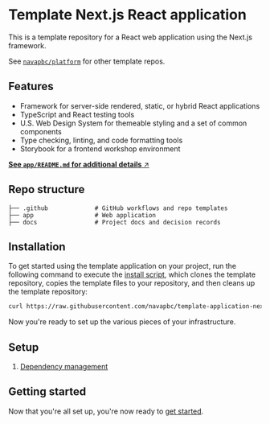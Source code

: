 # Template Next.js React application

This is a template repository for a React web application using the Next.js framework.

See [`navapbc/platform`](https://github.com/navapbc/platform) for other template repos.

## Features

- Framework for server-side rendered, static, or hybrid React applications
- TypeScript and React testing tools
- U.S. Web Design System for themeable styling and a set of common components
- Type checking, linting, and code formatting tools
- Storybook for a frontend workshop environment

[**See `app/README.md` for additional details** ↗️](./app#readme)

## Repo structure

```text
├── .github             # GitHub workflows and repo templates
├── app                 # Web application
├── docs                # Project docs and decision records
```

## Installation

To get started using the template application on your project, run the following command to execute the [install script](https://github.com/navapbc/template-application-nextjs/tree/main/template-only-bin/install-template.sh), which clones the template repository, copies the template files to your repository, and then cleans up the template repository:

```bash
curl https://raw.githubusercontent.com/navapbc/template-application-nextjs/main/template-only-bin/install-template.sh | bash -s
```

Now you're ready to set up the various pieces of your infrastructure.

## Setup

1. [Dependency management](./template-only-docs/set-up-dependency-management.md)

## Getting started

Now that you're all set up, you're now ready to [get started](./docs/app/getting-started.md).
